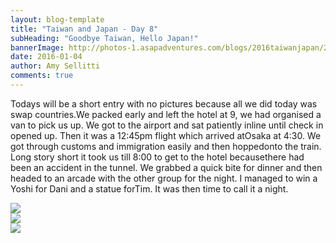 ```yaml
---
layout: blog-template
title: "Taiwan and Japan - Day 8"
subHeading: "Goodbye Taiwan, Hello Japan!"
bannerImage: http://photos-1.asapadventures.com/blogs/2016taiwanjapan/2016-01-04/20160104_090950.jpg_compressed.JPEG
date: 2016-01-04
author: Amy Sellitti
comments: true
---
```


Todays will be a short entry with no pictures because all we did today was swap countries.We packed early and left the hotel at 9, we had organised a van to pick us up. We got to the airport and sat patiently inline until check in opened up. Then it was a 12:45pm flight which arrived atOsaka at 4:30. We got through customs and immigration easily and then hoppedonto the train. Long story short it took us till 8:00 to get to the hotel becausethere had been an accident in the tunnel. We grabbed a quick bite for dinner and then headed to an arcade with the other group for the night. I managed to win a Yoshi for Dani and a statue forTim. It was then time to call it a night.

<div class="center-image"><img src="http://photos-1.asapadventures.com/blogs/2016taiwanjapan/2016-01-04/IMG_6852.jpg_compressed.JPEG" /></div>
<div class="center-image"><img src="http://photos-1.asapadventures.com/blogs/2016taiwanjapan/2016-01-04/IMG_6856.jpg_compressed.JPEG" /></div>
<div class="center-image"><img src="http://photos-1.asapadventures.com/blogs/2016taiwanjapan/2016-01-04/IMG_6859.jpg_compressed.JPEG" /></div>
